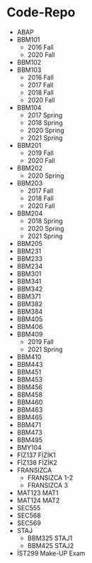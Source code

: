 # Code-Repo
  + ABAP
  + BBM101
    + 2016 Fall
    + 2020 Fall
  + BBM102
  + BBM103
    + 2016 Fall
    + 2017 Fall
    + 2018 Fall
    + 2020 Fall
  + BBM104
    + 2017 Spring
    + 2018 Spring
    + 2020 Spring
    + 2021 Spring
  + BBM201
    + 2019 Fall
    + 2020 Fall
  + BBM202
    + 2020 Spring
  + BBM203
    + 2017 Fall
    + 2018 Fall
    + 2020 Fall
  + BBM204
    + 2018 Spring
    + 2020 Spring
    + 2021 Spring
  + BBM205
  + BBM231
  + BBM233
  + BBM234
  + BBM301
  + BBM341
  + BBM342
  + BBM371
  + BBM382
  + BBM384
  + BBM405
  + BBM406
  + BBM409
    + 2019 Fall
    + 2021 Spring
  + BBM410
  + BBM443
  + BBM451
  + BBM453
  + BBM456
  + BBM458
  + BBM460
  + BBM463
  + BBM465
  + BBM471
  + BBM473
  + BBM495
  + BMY104
  + FİZ137 FİZİK1
  + FİZ138 FİZİK2
  + FRANSIZCA
    + FRANSIZCA 1-2
    + FRANSIZCA 3
  + MAT123 MAT1
  + MAT124 MAT2
  + SEC555
  + SEC568
  + SEC569
  + STAJ
    + BBM325 STAJ1
    + BBM425 STAJ2
  + İST299 Make-UP Exam
  



